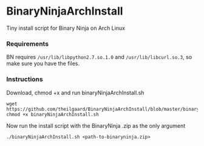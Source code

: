 # BinaryNinjaArchInstall
Tiny install script for Binary Ninja on Arch Linux

### Requirements
BN requires `/usr/lib/libpython2.7.so.1.0` and `/usr/lib/libcurl.so.3`, so make sure you have the files.


### Instructions

Download, chmod +x and run binaryNinjaArchInstall.sh

```
wget https://github.com/theilgaard/BinaryNinjaArchInstall/blob/master/binaryNinjaArchInstall.sh
chmod +x binaryNinjaArchInstall.sh
```

Now run the install script with the BinaryNinja .zip as the only argument
```
./binaryNinjaArchInstall.sh <path-to-binaryninja.zip>
```
